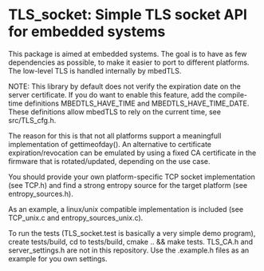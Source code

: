 # TLS\_socket: Simple TLS socket API for embedded systems

This package is aimed at embedded systems. The goal is to have as few dependencies as possible, to make it easier to port to different platforms.
The low-level TLS is handled internally by mbedTLS.

NOTE: This library by default does not verify the expiration date on the server certificate. If you do want to enable this feature, add the compile-time definitions MBEDTLS_HAVE_TIME and MBEDTLS_HAVE_TIME_DATE.
These definitions allow mbedTLS to rely on the current time, see src/TLS\_cfg.h.

The reason for this is that not all platforms support a meaningfull implementation of gettimeofday(). An alternative to certificate expiration/revocation can be emulated by using a fixed CA certificate in the firmware that is rotated/updated, depending on the use case.


You should provide your own platform-specific TCP socket implementation (see TCP.h) and find a strong entropy source for the target platform (see entropy_sources.h).

As an example, a linux/unix compatible implementation is included (see TCP\_unix.c and entropy_sources_unix.c).

To run the tests (TLS_socket.test is basically a very simple demo program), create tests/build, cd to tests/build, cmake .. && make tests.
TLS_CA.h and server_settings.h are not in this repository. Use the .example.h files as an example for you own settings.

